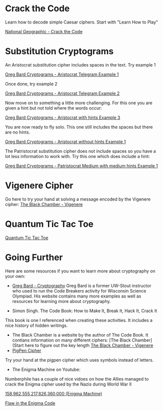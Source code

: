 # Crack the Code
Learn how to decode simple Caesar ciphers.  Start with "Learn How to Play"

[National Geographic - Crack the Code](https://kids.nationalgeographic.com/games/action-adventure/article/crack-the-code-1)

# Substitution Cryptograms

An Aristocrat substitution cipher includes spaces in the text.  Try example 1

[Greg Bard Cryptograms - Aristocrat Telegram Example 1](http://gregorybard.com/GeneratedFiles/0/A.html)

Once done, try example 2

[Greg Bard Cryptograms - Aristocrat Telegram Example 2](http://gregorybard.com/GeneratedFiles/0/B.html)

Now move on to something a little more challenging.  For this one you are given a hint but not told where the words occur:

[Greg Bard Cryptograms - Aristocrat with hints Example 3](http://gregorybard.com/GeneratedFiles/1/C.html)

You are now ready to fly solo.  This one still includes the spaces but there are no hints.

[Greg Bard Cryptograms - Aristocrat without hints Example 1](http://gregorybard.com/GeneratedFiles/2/A.html)

The Patristocrat substitution cipher does not include spaces so you have a lot less information to work with.  Try this one which does include a hint:

[Greg Bard Cryptograms - Patristocrat Medium with medium hints Example 1](http://gregorybard.com/GeneratedFiles/6/A.html)

# Vigenere Cipher


Go here to try your hand at solving a message encoded by the Vigenere cipher: [The Black Chamber - Vigenere](https://www.simonsingh.net/The_Black_Chamber/vigenere_cracking_tool.html)

# Quantum Tic Tac Toe
[Quantum Tic Tac Toe](https://quantumtictactoe.com/play/)
# Going Further

Here are some resources if you want to learn more about cryptography on your own:

* [Greg Bard - Cryptography](http://gregorybard.com/cryptogram.html)
Greg Bard is a former UW-Stout instructor who used to run the Code Breakers activity for Wisconsin Science Olympiad.  His website contains many more examples as well 
as resources for learning more about cryptography.

* Simon Singh. The Code Book: How to Make It, Break It, Hack It, Crack It

This book is one I referenced when creating these activities.  It includes a nice history of hidden writings.
* The Black Chamber is a website by the author of The Code Book.  It contians information on many different ciphers: [The Black Chamber](Start here to figure out the key length [The Black Chamber - Vigenere](https://www.simonsingh.net/The_Black_Chamber/vigenere_cracking_tool.html)
* [PigPen Cipher](https://crypto.interactive-maths.com/pigpen-cipher.html#act)

Try your hand at the pigpen cipher which uses symbols instead of letters.

* The Enigma Machine on Youtube:

Numberphile has a couple of nice vidoes on how the Allies managed to crack the Enigma cipher used by the Nazis during World War II

[158,962,555,217,826,360,000 (Enigma Machine)](https://youtu.be/G2_Q9FoD-oQ)

[Flaw in the Enigma Code ](https://youtu.be/V4V2bpZlqx8)

